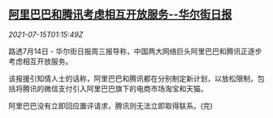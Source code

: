 <!--1626312662000-->
[阿里巴巴和腾讯考虑相互开放服务--华尔街日报](https://cn.reuters.com/article/alibabatencentopenservices-0715-idCNKBS2EL03O)
------

<div><i>2021-07-15T01:15:49Z</i></div><p>路透7月14日 - 华尔街日报周三报导称，中国两大网络巨头阿里巴巴和腾讯正逐步考虑相互开放服务。</p><p>该报援引知情人士的话称，阿里巴巴和腾讯都在分别制定新计划，以放松限制，包括将腾讯的微信支付引入阿里巴巴旗下的电商市场淘宝和天猫。</p><p>阿里巴巴没有立即回应置评请求，腾讯则无法立即取得联系。(完)</p>
